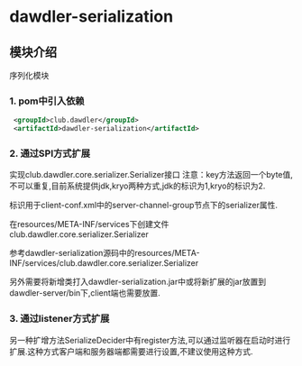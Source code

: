 # dawdler-serialization

## 模块介绍

序列化模块

### 1. pom中引入依赖

```xml
 <groupId>club.dawdler</groupId>
 <artifactId>dawdler-serialization</artifactId>
```

### 2. 通过SPI方式扩展

实现club.dawdler.core.serializer.Serializer接口
注意：key方法返回一个byte值,不可以重复,目前系统提供jdk,kryo两种方式,jdk的标识为1,kryo的标识为2.

标识用于client-conf.xml中的server-channel-group节点下的serializer属性.

在resources/META-INF/services下创建文件
club.dawdler.core.serializer.Serializer

参考dawdler-serialization源码中的resources/META-INF/services/club.dawdler.core.serializer.Serializer

另外需要将新增类打入dawdler-serialization.jar中或将新扩展的jar放置到dawdler-server/bin下,client端也需要放置.

### 3. 通过listener方式扩展

另一种扩增方法SerializeDecider中有register方法,可以通过监听器在启动时进行扩展.这种方式客户端和服务器端都需要进行设置,不建议使用这种方式.
